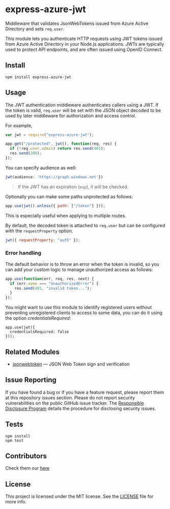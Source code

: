 # express-azure-jwt

Middleware that validates JsonWebTokens issued from Azure Active Directory and sets `req.user`.

This module lets you authenticate HTTP requests using JWT tokens issued from Azure Active Directory in your Node.js
applications. JWTs are typically used to protect API endpoints, and are often issued using OpenID Connect.

## Install

    npm install express-azure-jwt

## Usage

The JWT authentication middleware authenticates callers using a JWT.
If the token is valid, `req.user` will be set with the JSON object decoded
to be used by later middleware for authorization and access control.

For example,

```javascript
var jwt = require("express-azure-jwt");

app.get("/protected", jwt(), function(req, res) {
  if (!req.user.admin) return res.send(401);
  res.send(200);
});
```

You can specify audience as well:

```javascript
jwt(audience: 'https://graph.windows.net'})
```

> If the JWT has an expiration (`exp`), it will be checked.

Optionally you can make some paths unprotected as follows:

```javascript
app.use(jwt().unless({ path: ["/token"] }));
```

This is especially useful when applying to multiple routes.

By default, the decoded token is attached to `req.user` but can be configured with the `requestProperty` option.

```javascript
jwt({ requestProperty: "auth" });
```

### Error handling

The default behavior is to throw an error when the token is invalid, so you can add your custom logic to manage unauthorized access as follows:

```javascript
app.use(function(err, req, res, next) {
  if (err.name === "UnauthorizedError") {
    res.send(401, "invalid token...");
  }
});
```

You might want to use this module to identify registered users without preventing unregistered clients to access to some data, you
can do it using the option _credentialsRequired_:

    app.use(jwt({
      credentialsRequired: false
    }));

## Related Modules

- [jsonwebtoken](https://github.com/auth0/node-jsonwebtoken) — JSON Web Token sign and verification

## Issue Reporting

If you have found a bug or if you have a feature request, please report them at this repository issues section. Please do not report security vulnerabilities on the public GitHub issue tracker. The [Responsible Disclosure Program](https://auth0.com/whitehat) details the procedure for disclosing security issues.

## Tests

    npm install
    npm test

## Contributors

Check them our [here](https://github.com/dei79/node-express-aad-jwt/graphs/contributors)

## License

This project is licensed under the MIT license. See the [LICENSE](LICENSE.txt) file for more info.
